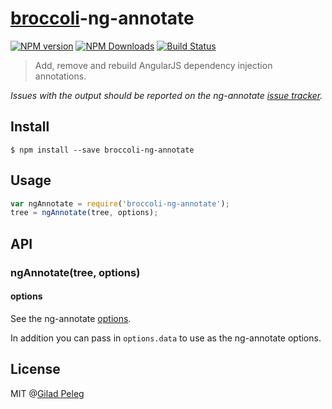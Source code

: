# [broccoli](https://github.com/joliss/broccoli)-ng-annotate

[![NPM version](http://img.shields.io/npm/v/broccoli-ng-annotate.svg?style=flat)](https://www.npmjs.org/package/broccoli-ng-annotate)
[![NPM Downloads](http://img.shields.io/npm/dm/broccoli-ng-annotate.svg?style=flat)](https://www.npmjs.org/package/broccoli-ng-annotate)
[![Build Status](http://img.shields.io/travis/pgilad/broccoli-ng-annotate/master.svg?style=flat)](https://travis-ci.org/pgilad/broccoli-ng-annotate)

> Add, remove and rebuild AngularJS dependency injection annotations.

*Issues with the output should be reported on the ng-annotate [issue tracker](https://github.com/olov/ng-annotate/issues).*

## Install

```shell
$ npm install --save broccoli-ng-annotate
```

## Usage

```js
var ngAnnotate = require('broccoli-ng-annotate');
tree = ngAnnotate(tree, options);
```

## API

### ngAnnotate(tree, options)

#### options

See the ng-annotate [options](https://github.com/olov/ng-annotate).

In addition you can pass in `options.data` to use as the ng-annotate options.

## License

MIT @[Gilad Peleg](http://giladpeleg.com)
